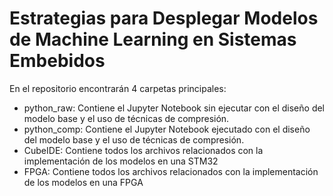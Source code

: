 # Estrategias para Desplegar Modelos de Machine Learning en Sistemas Embebidos

En el repositorio encontrarán 4 carpetas principales:
- python_raw: Contiene el Jupyter Notebook sin ejecutar con el diseño del modelo base y el uso de técnicas de compresión.
- python_comp: Contiene el Jupyter Notebook ejecutado con el diseño del modelo base y el uso de técnicas de compresión.
- CubeIDE: Contiene todos los archivos relacionados con la implementación de los modelos en una STM32
- FPGA: Contiene todos los archivos relacionados con la implementación de los modelos en una FPGA
